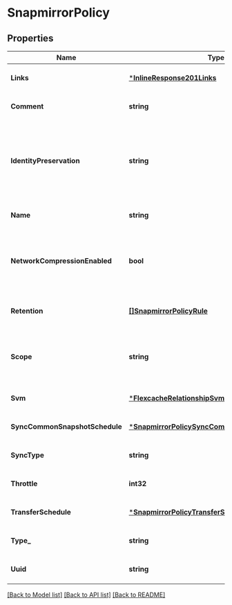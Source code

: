 # SnapmirrorPolicy

## Properties
Name | Type | Description | Notes
------------ | ------------- | ------------- | -------------
**Links** | [***InlineResponse201Links**](inline_response_201__links.md) |  | [optional] [default to null]
**Comment** | **string** | Comment associated with the policy. | [optional] [default to null]
**IdentityPreservation** | **string** | Specifies which configuration of the source SVM is replicated to destination. This field is applicable only for SVM data protection and async policies. | [optional] [default to null]
**Name** | **string** |  | [optional] [default to null]
**NetworkCompressionEnabled** | **bool** | Specifies whether network compression is enabled for transfers. This is applicable only to async policies. | [optional] [default to null]
**Retention** | [**[]SnapmirrorPolicyRule**](snapmirror_policy_rule.md) | Policy on Snapshot copy retention. This is applicable only to async policies. | [optional] [default to null]
**Scope** | **string** | Set to \&quot;svm\&quot; for policies owned by an SVM, otherwise set to \&quot;cluster\&quot;. | [optional] [default to null]
**Svm** | [***FlexcacheRelationshipSvm**](flexcache_relationship_svm.md) |  | [optional] [default to null]
**SyncCommonSnapshotSchedule** | [***SnapmirrorPolicySyncCommonSnapshotSchedule**](snapmirror_policy_sync_common_snapshot_schedule.md) |  | [optional] [default to null]
**SyncType** | **string** |  | [optional] [default to null]
**Throttle** | **int32** | Throttle in KB/s. Default to unlimited. | [optional] [default to null]
**TransferSchedule** | [***SnapmirrorPolicyTransferSchedule**](snapmirror_policy_transfer_schedule.md) |  | [optional] [default to null]
**Type_** | **string** |  | [optional] [default to null]
**Uuid** | **string** |  | [optional] [default to null]

[[Back to Model list]](../README.md#documentation-for-models) [[Back to API list]](../README.md#documentation-for-api-endpoints) [[Back to README]](../README.md)


